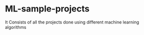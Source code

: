 # ML-sample-projects
It Consists of all the projects done using different machine learning algorithms
